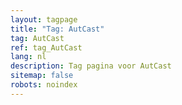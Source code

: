 ```yaml
---
layout: tagpage
title: "Tag: AutCast"
tag: AutCast
ref: tag_AutCast
lang: nl
description: Tag pagina voor AutCast
sitemap: false
robots: noindex
---
```

